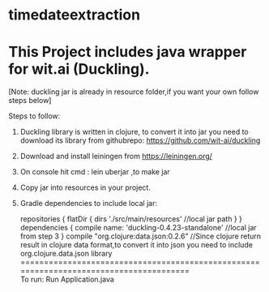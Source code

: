 # timedateextraction

This Project includes java wrapper for wit.ai (Duckling).
==================================================================================
[Note: duckling jar is already in resource folder,if you want your own follow steps below]

Steps to follow:
1.  Duckling library is written in clojure, to convert it into jar you need to download its library from githubrepo: https://github.com/wit-ai/duckling
2.  Download and install leiningen from https://leiningen.org/ 
3. On console hit cmd : lein uberjar ,to make jar
4. Copy jar into resources in your project.
5. Gradle dependencies to include local jar:

   repositories {
        flatDir {
            dirs './src/main/resources' //local jar path
        }
    }
    dependencies {
        compile name: 'duckling-0.4.23-standalone' //local jar from step 3
    }
    compile "org.clojure:data.json:0.2.6" //Since clojure return result in clojure data format,to convert it into json you need to include org.clojure.data.json library
=======================================================================================    
To run:
Run Application.java

